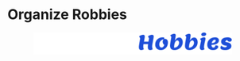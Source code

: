 # Organize Robbies

 <p align='center'><img width='400' src="./.github/OrganizeHobbies-logo.png"/></p>

